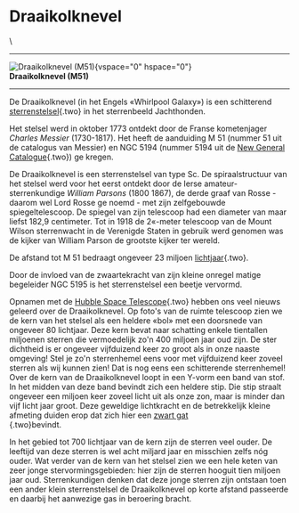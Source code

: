 # Draaikolknevel

\

  -----------------------------------------------------------------------
  ![Draaikolknevel (M51)](plaatjes/draaikolknevel.jpg){vspace="0"
  hspace="0"}\
  **Draaikolknevel (M51)**

  -----------------------------------------------------------------------

De Draaikolknevel (in het Engels «Whirlpool Galaxy») is een schitterend
[sterrenstelsel](sterrenstelsel.html){.two} in het sterrenbeeld
Jachthonden.

Het stelsel werd in oktober 1773 ontdekt door de Franse kometenjager
*Charles Messier* (1730-1817). Het heeft de aanduiding M 51 (nummer 51
uit de catalogus van Messier) en NGC 5194 (nummer 5194 uit de [New
General Catalogue](ngc.html){.two}) ge kregen.

De Draaikolknevel is een sterrenstelsel van type Sc. De spiraalstructuur
van het stelsel werd voor het eerst ontdekt door de Ierse
amateur-sterrenkundige *William Parsons* (1800 1867), de derde graaf van
Rosse - daarom wel Lord Rosse ge noemd - met zijn zelfgebouwde
spiegeltelescoop. De spiegel van zijn telescoop had een diameter van
maar liefst 182,9 centimeter. Tot in 1918 de 2«-meter telescoop van de
Mount Wilson sterrenwacht in de Verenigde Staten in gebruik werd genomen
was de kijker van William Parson de grootste kijker ter wereld.

De afstand tot M 51 bedraagt ongeveer 23 miljoen
[lichtjaar](lichtjaar.html){.two}.

Door de invloed van de zwaartekracht van zijn kleine onregel matige
begeleider NGC 5195 is het sterrenstelsel een beetje vervormd.

Opnamen met de [Hubble Space Telescope](hst.html){.two} hebben ons veel
nieuws geleerd over de Draaikolknevel. Op foto\'s van de ruimte
telescoop zien we de kern van het stelsel als een heldere «bol» met een
doorsnede van ongeveer 80 lichtjaar. Deze kern bevat naar schatting
enkele tientallen miljoenen sterren die vermoedelijk zo\'n 400 miljoen
jaar oud zijn. De ster dichtheid is er ongeveer vijfduizend keer zo
groot als in onze naaste omgeving! Stel je zo\'n sterrenhemel eens voor
met vijfduizend keer zoveel sterren als wij kunnen zien! Dat is nog eens
een schitterende sterrenhemel! Over de kern van de Draaikolknevel loopt
in een Y-vorm een band van stof. In het midden van deze band bevindt
zich een heldere stip. Die stip straalt ongeveer een miljoen keer zoveel
licht uit als onze zon, maar is minder dan vijf licht jaar groot. Deze
geweldige lichtkracht en de betrekkelijk kleine afmeting duiden erop dat
zich hier een [zwart gat\
](zwartega.html){.two}bevindt.

In het gebied tot 700 lichtjaar van de kern zijn de sterren veel ouder.
De leeftijd van deze sterren is wel acht miljard jaar en misschien zelfs
nóg ouder. Wat verder van de kern van het stelsel zien we een hele keten
van zeer jonge stervormingsgebieden: hier zijn de sterren hooguit tien
miljoen jaar oud. Sterrenkundigen denken dat deze jonge sterren zijn
ontstaan toen een ander klein sterrenstelsel de Draaikolknevel op korte
afstand passeerde en daarbij het aanwezige gas in beroering bracht.
